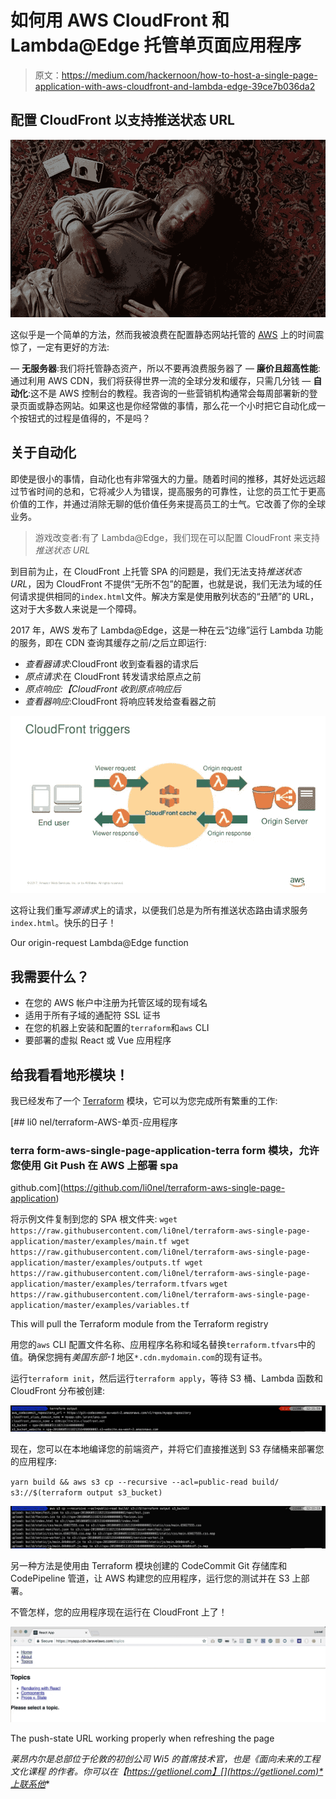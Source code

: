 # 如何用 AWS CloudFront 和 Lambda@Edge 托管单页面应用程序

> 原文：<https://medium.com/hackernoon/how-to-host-a-single-page-application-with-aws-cloudfront-and-lambda-edge-39ce7b036da2>

## 配置 CloudFront 以支持推送状态 URL

![](img/01d28b3f4388c449301650b020849eb9.png)

这似乎是一个简单的方法，然而我被浪费在配置静态网站托管的 [AWS](https://hackernoon.com/tagged/aws) 上的时间震惊了，一定有更好的方法:

— **无服务器**:我们将托管静态资产，所以不要再浪费服务器了
— **廉价且超高性能**:通过利用 AWS CDN，我们将获得世界一流的全球分发和缓存，只需几分钱
— **自动化**:这不是 AWS 控制台的教程。我咨询的一些营销机构通常会每周部署新的登录页面或静态网站。如果这也是你经常做的事情，那么花一个小时把它自动化成一个按钮式的过程是值得的，不是吗？

## 关于自动化

即使是很小的事情，自动化也有非常强大的力量。随着时间的推移，其好处远远超过节省时间的总和，它将减少人为错误，提高服务的可靠性，让您的员工忙于更高价值的工作，并通过消除无聊的低价值任务来提高员工的士气。它改善了你的全球业务。

> 游戏改变者:有了 Lambda@Edge，我们现在可以配置 CloudFront 来支持*推送状态 URL*

到目前为止，在 CloudFront 上托管 SPA 的问题是，我们无法支持*推送状态 URL*，因为 CloudFront 不提供“无所不包”的配置，也就是说，我们无法为域的任何请求提供相同的`index.html`文件。解决方案是使用散列状态的“丑陋”的 URL，这对于大多数人来说是一个障碍。

2017 年，AWS 发布了 Lambda@Edge，这是一种在云“边缘”运行 Lambda 功能的服务，即在 CDN 查询其缓存之前/之后立即运行:

*   *查看器请求*:CloudFront 收到查看器的请求后
*   *原点请求*:在 CloudFront 转发请求给原点之前
*   *原点响应:【CloudFront 收到原点响应后*
*   *查看器响应*:CloudFront 将响应转发给查看器之前

![](img/b92dd0e172a4f6848decdf5b3de39d81.png)

这将让我们重写*源请求*上的请求，以便我们总是为所有推送状态路由请求服务`index.html`。快乐的日子！

Our origin-request Lambda@Edge function

## 我需要什么？

*   在您的 AWS 帐户中注册为托管区域的现有域名
*   适用于所有子域的通配符 SSL 证书
*   在您的机器上安装和配置的`terraform`和`aws` CLI
*   要部署的虚拟 React 或 Vue 应用程序

## 给我看看地形模块！

我已经发布了一个 [Terraform](https://hackernoon.com/tagged/terraform) 模块，它可以为您完成所有繁重的工作:

[](https://github.com/li0nel/terraform-aws-single-page-application) [## li0 nel/terraform-AWS-单页-应用程序

### terra form-aws-single-page-application-terra form 模块，允许您使用 Git Push 在 AWS 上部署 spa

github.com](https://github.com/li0nel/terraform-aws-single-page-application) 

将示例文件复制到您的 SPA 根文件夹:
`wget https://raw.githubusercontent.com/li0nel/terraform-aws-single-page-application/master/examples/main.tf
wget https://raw.githubusercontent.com/li0nel/terraform-aws-single-page-application/master/examples/outputs.tf
wget https://raw.githubusercontent.com/li0nel/terraform-aws-single-page-application/master/examples/terraform.tfvars`
`wget https://raw.githubusercontent.com/li0nel/terraform-aws-single-page-application/master/examples/variables.tf`

This will pull the Terraform module from the Terraform registry

用您的`aws` CLI 配置文件名称、应用程序名称和域名替换`terraform.tfvars`中的值。确保您拥有*美国东部-1* 地区`*.cdn.mydomain.com`的现有证书。

运行`terraform init`，然后运行`terraform apply`，等待 S3 桶、Lambda 函数和 CloudFront 分布被创建:

![](img/5acf7a45709856bf7ba3c543c093f1f3.png)

现在，您可以在本地编译您的前端资产，并将它们直接推送到 S3 存储桶来部署您的应用程序:

`yarn build && aws s3 cp --recursive --acl=public-read build/ s3://$(terraform output s3_bucket)`

![](img/e23cdcc8b410afbf799be292ccba6fb5.png)

另一种方法是使用由 Terraform 模块创建的 CodeCommit Git 存储库和 CodePipeline 管道，让 AWS 构建您的应用程序，运行您的测试并在 S3 上部署。

不管怎样，您的应用程序现在运行在 CloudFront 上了！

![](img/807cab78468478bc661d469528c9b804.png)

The push-state URL working properly when refreshing the page

*莱昂内尔是总部位于伦敦的初创公司 Wi5 的首席技术官，也是《面向未来的工程文化课程* *的作者。你可以在【https://getlionel.com】[](https://getlionel.com)*上联系他**
